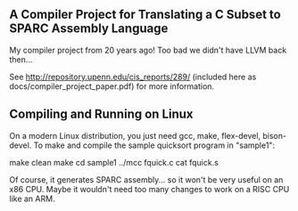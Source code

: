 A Compiler Project for Translating a C Subset to SPARC Assembly Language
------------------------------------------------------------------------

My compiler project from 20 years ago!  Too bad we didn't have LLVM back then...

See http://repository.upenn.edu/cis_reports/289/ (included here as docs/compiler_project_paper.pdf) for more information.

Compiling and Running on Linux
------------------------------

On a modern Linux distribution, you just need gcc, make, flex-devel, bison-devel. To make and compile the sample quicksort program in "sample1":

   make clean
   make
   cd sample1
   ../mcc fquick.c
   cat fquick.s

Of course, it generates SPARC assembly... so it won't be very useful on an x86 CPU.  Maybe it wouldn't need too many changes to work on a RISC CPU like an ARM.

